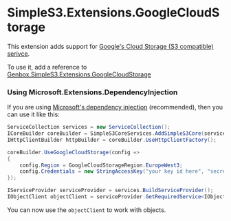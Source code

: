 ﻿# SimpleS3.Extensions.GoogleCloudStorage
This extension adds support for [Google's Cloud Storage (S3 compatible) serivce](https://cloud.google.com/storage/docs/migrating).

To use it, add a reference to [Genbox.SimpleS3.Extensions.GoogleCloudStorage](https://www.nuget.org/packages/Genbox.SimpleS3.Extensions.GoogleCloudStorage)

### Using Microsoft.Extensions.DependencyInjection
If you are using [Microsoft's dependency injection](https://www.nuget.org/packages/Microsoft.Extensions.DependencyInjection/) (recommended), then you can use it like this:

```csharp
ServiceCollection services = new ServiceCollection();
ICoreBuilder coreBuilder = SimpleS3CoreServices.AddSimpleS3Core(services);
IHttpClientBuilder httpBuilder = coreBuilder.UseHttpClientFactory();

coreBuilder.UseGoogleCloudStorage(config =>
{
    config.Region = GoogleCloudStorageRegion.EuropeWest3;
    config.Credentials = new StringAccessKey("your key id here", "secret key here");
});

IServiceProvider serviceProvider = services.BuildServiceProvider();
IObjectClient objectClient = serviceProvider.GetRequiredService<IObjectClient>();
```

You can now use the `objectClient` to work with objects.